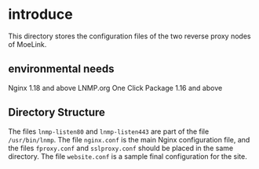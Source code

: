 # introduce

This directory stores the configuration files of the two reverse proxy nodes of MoeLink.

## environmental needs
Nginx 1.18 and above
LNMP.org One Click Package 1.16 and above

## Directory Structure
The files `lnmp-listen80` and `lnmp-listen443` are part of the file `/usr/bin/lnmp`.
The file `nginx.conf` is the main Nginx configuration file, and the files `fproxy.conf` and `sslproxy.conf` should be placed in the same directory.
The file `website.conf` is a sample final configuration for the site.
